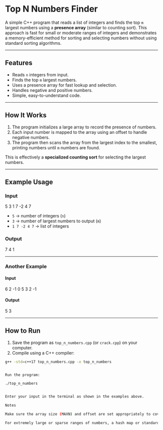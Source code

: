 # Top N Numbers Finder

A simple C++ program that reads a list of integers and finds the top `m` largest numbers using a **presence array** (similar to counting sort). This approach is fast for small or moderate ranges of integers and demonstrates a memory-efficient method for sorting and selecting numbers without using standard sorting algorithms.

---

## Features

- Reads `n` integers from input.
- Finds the top `m` largest numbers.
- Uses a presence array for fast lookup and selection.
- Handles negative and positive numbers.
- Simple, easy-to-understand code.

---

## How It Works

1. The program initializes a large array to record the presence of numbers.
2. Each input number is mapped to the array using an offset to handle negative numbers.
3. The program then scans the array from the largest index to the smallest, printing numbers until `m` numbers are found.

This is effectively a **specialized counting sort** for selecting the largest numbers.

---

## Example Usage

### Input
5 3
1 7 -2 4 7


- `5` → number of integers (`n`)  
- `3` → number of largest numbers to output (`m`)  
- `1 7 -2 4 7` → list of integers  

### Output


7 4 1


---

### Another Example

#### Input


6 2
-1 0 5 3 2 -1


#### Output


5 3


---

## How to Run

1. Save the program as `top_n_numbers.cpp` (or `crack.cpp`) on your computer.
2. Compile using a C++ compiler:
```bash
g++ -std=c++17 top_n_numbers.cpp -o top_n_numbers


Run the program:

./top_n_numbers


Enter your input in the terminal as shown in the examples above.

Notes

Make sure the array size (MAXN) and offset are set appropriately to cover the full range of your input numbers.

For extremely large or sparse ranges of numbers, a hash map or standard sorting algorithm may be more memory-efficient.
